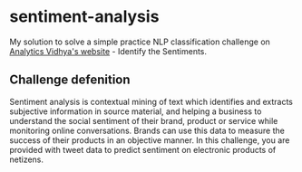 # sentiment-analysis
My solution to solve a simple practice NLP classification challenge on [Analytics Vidhya's website](https://datahack.analyticsvidhya.com/contest/linguipedia-codefest-natural-language-processing-1/#About) - Identify the Sentiments. 

## Challenge defenition
Sentiment analysis is contextual mining of text which identifies and extracts subjective information in source material, and helping a business to understand the social sentiment of their brand, product or service while monitoring online conversations. Brands can use this data to measure the success of their products in an objective manner. In this challenge, you are provided with tweet data to predict sentiment on electronic products of netizens.


